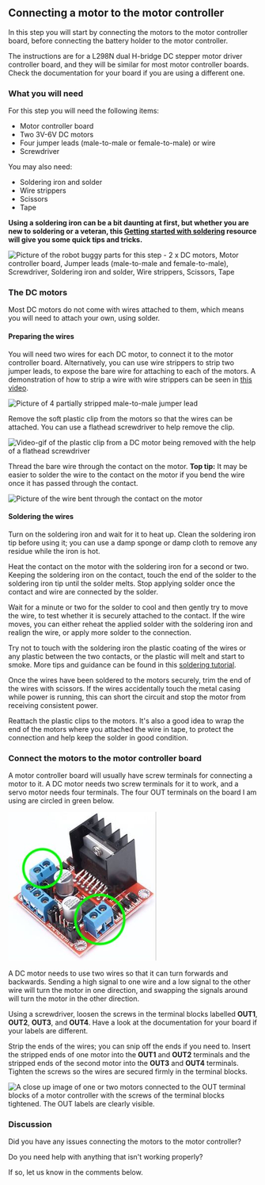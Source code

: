 [comment]: # (
Is this step open? Y/N
If so, short description of this step:
Related links:
Related files: PDF of components
)

## Connecting a motor to the motor controller

[comment]: # (Need to create PDF of components for related file)

In this step you will start by connecting the motors to the motor controller board, before connecting the battery holder to the motor controller.

The instructions are for a L298N dual H-bridge DC stepper motor driver controller board, and they will be similar for most motor controller boards. Check the documentation for your board if you are using a different one.

### What you will need

For this step you will need the following items:

+ Motor controller board
+ Two 3V-6V DC motors
+ Four jumper leads (male-to-male or female-to-male) or wire
+ Screwdriver

You may also need:

+ Soldering iron and solder
+ Wire strippers
+ Scissors
+ Tape

**Using a soldering iron can be a bit daunting at first, but whether you are new to soldering or a veteran, this [Getting started with soldering](https://projects.raspberrypi.org/en/projects/getting-started-with-soldering) resource will give you  some quick tips and tricks.**

![Picture of the robot buggy parts for this step - 2 x DC motors, Motor controller board, Jumper leads (male-to-male and female-to-male), Screwdriver, Soldering iron and solder, Wire strippers, Scissors, Tape](images/1_5-parts-for-motor-controller)

### The DC motors

Most DC motors do not come with wires attached to them, which means you will need to attach your own, using solder.

#### Preparing the wires

You will need two wires for each DC motor, to connect it to the motor controller board. Alternatively, you can use wire strippers to strip two jumper leads, to expose the bare wire for attaching to each of the motors. A demonstration of how to strip a wire with wire strippers can be seen in [this video](https://www.youtube.com/watch?v=TZFTKbT4XFs).

![Picture of 4 partially stripped male-to-male jumper lead](images/1_5-stripped-male-male-jumper-leads)

Remove the soft plastic clip from the motors so that the wires can be attached. You can use a flathead screwdriver to help remove the clip.

![Video-gif of the plastic clip from a DC motor being removed with the help of a flathead screwdriver](images/1_5-removing-plastic-clip-from-motor)

Thread the bare wire through the contact on the motor. **Top tip:** It may be easier to solder the wire to the contact on the motor if you bend the wire once it has passed through the contact.

![Picture of the wire bent through the contact on the motor](images/1_5-wire-motor-contact)

#### Soldering the wires

Turn on the soldering iron and wait for it to heat up. Clean the soldering iron tip before using it; you can use a damp sponge or damp cloth to remove any residue while the iron is hot.

Heat the contact on the motor with the soldering iron for a second or two. Keeping the soldering iron on the contact, touch the end of the solder to the soldering iron tip until the solder melts. Stop applying solder once the contact and wire are connected by the solder.

Wait for a minute or two for the solder to cool and then gently try to move the wire, to test whether it is securely attached to the contact. If the wire moves, you can either reheat the applied solder with the soldering iron and realign the wire, or apply more solder to the connection.

Try not to touch with the soldering iron the plastic coating of the wires or any plastic between the two contacts, or the plastic will melt and start to smoke. More tips and guidance can be found in this [soldering tutorial](https://projects.raspberrypi.org/en/projects/getting-started-with-soldering).

Once the wires have been soldered to the motors securely, trim the end of the wires with scissors. If the wires accidentally touch the metal casing while power is running, this can short the circuit and stop the motor from receiving consistent power.

Reattach the plastic clips to the motors. It's also a good idea to wrap the end of the motors where you attached the wire in tape, to protect the connection and help keep the solder in good condition.

### Connect the motors to the motor controller board

A motor controller board will usually have screw terminals for connecting a motor to it. A DC motor needs two screw terminals for it to work, and a servo motor needs four terminals. The four OUT terminals on the board I am using are circled in green below.

![A L298N motor controller board with four OUT screw terminals for connecting to an electric motor. The four OUT terminals are circled.](images/1_5-motor-controller-board-out-circled.jpg)

A DC motor needs to use two wires so that it can turn forwards and backwards. Sending a high signal to one wire and a low signal to the other wire will turn the motor in one direction, and swapping the signals around will turn the motor in the other direction.

Using a screwdriver, loosen the screws in the terminal blocks labelled **OUT1**, **OUT2**, **OUT3**, and **OUT4**. Have a look at the documentation for your board if your labels are different.

Strip the ends of the wires; you can snip off the ends if you need to. Insert the stripped ends of one motor into the **OUT1** and **OUT2** terminals and the stripped ends of the second motor into the **OUT3** and **OUT4** terminals. Tighten the screws so the wires are secured firmly in the terminal blocks.

![A close up image of one or two motors connected to the OUT terminal blocks of a motor controller with the screws of the terminal blocks tightened. The OUT labels are clearly visible.](images/1_5-motor-controller-connected-to-motors)

### Discussion

Did you have any issues connecting the motors to the motor controller?

Do you need help with anything that isn't working properly?

If so, let us know in the comments below.
